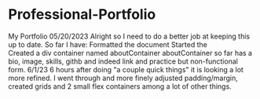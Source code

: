 # Professional-Portfolio
My Portfolio
05/20/2023 Alright so I need to do a better job at keeping this up to date. So far I have:
    Formatted the document
    Started the  
    Created a div container named aboutContainer
    aboutContainer so far has a bio, image, skills, githb and indeed link and practice but non-functional form.
 6/1/23 6 hours after doing "a couple quick things" it is looking a lot more refined. I went through and more finely adjusted padding/margin,
 created grids and 2 small flex containers among a lot of other things.